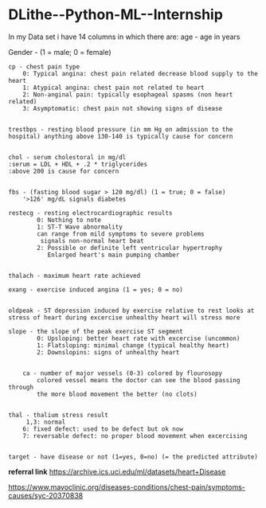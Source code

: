 # DLithe--Python-ML--Internship
In my Data set i have 14 columns in which there are:
    age - age in years
    
    
Gender - (1 = male; 0 = female)

    cp - chest pain type
        0: Typical angina: chest pain related decrease blood supply to the heart
        1: Atypical angina: chest pain not related to heart
        2: Non-anginal pain: typically esophageal spasms (non heart related)
        3: Asymptomatic: chest pain not showing signs of disease
        
        
    trestbps - resting blood pressure (in mm Hg on admission to the hospital) anything above 130-140 is typically cause for concern
    
    
    chol - serum cholestoral in mg/dl
    :serum = LDL + HDL + .2 * triglycerides
    :above 200 is cause for concern
    
    
    fbs - (fasting blood sugar > 120 mg/dl) (1 = true; 0 = false)
        '>126' mg/dL signals diabetes
        
    restecg - resting electrocardiographic results
            0: Nothing to note
            1: ST-T Wave abnormality
            can range from mild symptoms to severe problems
             signals non-normal heart beat
            2: Possible or definite left ventricular hypertrophy
               Enlarged heart's main pumping chamber
               
               
    thalach - maximum heart rate achieved
    
    exang - exercise induced angina (1 = yes; 0 = no)
    
    
    oldpeak - ST depression induced by exercise relative to rest looks at stress of heart during excercise unhealthy heart will stress more
    
    slope - the slope of the peak exercise ST segment
            0: Upsloping: better heart rate with excercise (uncommon)
            1: Flatsloping: minimal change (typical healthy heart)
            2: Downslopins: signs of unhealthy heart
            
            
        ca - number of major vessels (0-3) colored by flourosopy
            colored vessel means the doctor can see the blood passing through
            the more blood movement the better (no clots)
            
            
    thal - thalium stress result
         1,3: normal
        6: fixed defect: used to be defect but ok now
        7: reversable defect: no proper blood movement when excercising
        
        
    target - have disease or not (1=yes, 0=no) (= the predicted attribute)


<b>referral link</b>
 https://archive.ics.uci.edu/ml/datasets/heart+Disease

https://www.mayoclinic.org/diseases-conditions/chest-pain/symptoms-causes/syc-20370838  


